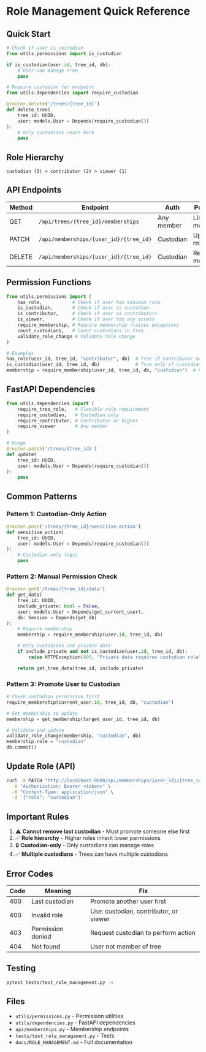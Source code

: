 # Role Management Quick Reference

## Quick Start

```python
# Check if user is custodian
from utils.permissions import is_custodian

if is_custodian(user.id, tree_id, db):
    # User can manage tree
    pass

# Require custodian for endpoint
from utils.dependencies import require_custodian

@router.delete('/trees/{tree_id}')
def delete_tree(
    tree_id: UUID,
    user: models.User = Depends(require_custodian())
):
    # Only custodians reach here
    pass
```

## Role Hierarchy

```
custodian (3) > contributor (2) > viewer (1)
```

## API Endpoints

| Method | Endpoint                               | Auth       | Purpose          |
| ------ | -------------------------------------- | ---------- | ---------------- |
| GET    | `/api/trees/{tree_id}/memberships`     | Any member | List all members |
| PATCH  | `/api/memberships/{user_id}/{tree_id}` | Custodian  | Update role      |
| DELETE | `/api/memberships/{user_id}/{tree_id}` | Custodian  | Remove member    |

## Permission Functions

```python
from utils.permissions import (
    has_role,           # Check if user has minimum role
    is_custodian,       # Check if user is custodian
    is_contributor,     # Check if user is contributor+
    is_viewer,          # Check if user has any access
    require_membership, # Require membership (raises exception)
    count_custodians,   # Count custodians in tree
    validate_role_change # Validate role change
)

# Examples
has_role(user_id, tree_id, "contributor", db)  # True if contributor or custodian
is_custodian(user_id, tree_id, db)             # True only if custodian
membership = require_membership(user_id, tree_id, db, "custodian")  # Raises 403 if not custodian
```

## FastAPI Dependencies

```python
from utils.dependencies import (
    require_tree_role,   # Flexible role requirement
    require_custodian,   # Custodian only
    require_contributor, # Contributor or higher
    require_viewer       # Any member
)

# Usage
@router.patch('/trees/{tree_id}')
def update(
    tree_id: UUID,
    user: models.User = Depends(require_custodian())
):
    pass
```

## Common Patterns

### Pattern 1: Custodian-Only Action

```python
@router.post('/trees/{tree_id}/sensitive-action')
def sensitive_action(
    tree_id: UUID,
    user: models.User = Depends(require_custodian())
):
    # Custodian-only logic
    pass
```

### Pattern 2: Manual Permission Check

```python
@router.get('/trees/{tree_id}/data')
def get_data(
    tree_id: UUID,
    include_private: bool = False,
    user: models.User = Depends(get_current_user),
    db: Session = Depends(get_db)
):
    # Require membership
    membership = require_membership(user.id, tree_id, db)

    # Only custodians see private data
    if include_private and not is_custodian(user.id, tree_id, db):
        raise HTTPException(403, "Private data requires custodian role")

    return get_tree_data(tree_id, include_private)
```

### Pattern 3: Promote User to Custodian

```python
# Check custodian permission first
require_membership(current_user.id, tree_id, db, "custodian")

# Get membership to update
membership = get_membership(target_user_id, tree_id, db)

# Validate and update
validate_role_change(membership, "custodian", db)
membership.role = "custodian"
db.commit()
```

## Update Role (API)

```bash
curl -X PATCH "http://localhost:8000/api/memberships/{user_id}/{tree_id}" \
  -H "Authorization: Bearer <token>" \
  -H "Content-Type: application/json" \
  -d '{"role": "custodian"}'
```

## Important Rules

1. ⚠️ **Cannot remove last custodian** - Must promote someone else first
2. ✅ **Role hierarchy** - Higher roles inherit lower permissions
3. 🔒 **Custodian-only** - Only custodians can manage roles
4. ✅ **Multiple custodians** - Trees can have multiple custodians

## Error Codes

| Code | Meaning           | Fix                                    |
| ---- | ----------------- | -------------------------------------- |
| 400  | Last custodian    | Promote another user first             |
| 400  | Invalid role      | Use: custodian, contributor, or viewer |
| 403  | Permission denied | Request custodian to perform action    |
| 404  | Not found         | User not member of tree                |

## Testing

```bash
pytest tests/test_role_management.py -v
```

## Files

- `utils/permissions.py` - Permission utilities
- `utils/dependencies.py` - FastAPI dependencies
- `api/memberships.py` - Membership endpoints
- `tests/test_role_management.py` - Tests
- `docs/ROLE_MANAGEMENT.md` - Full documentation
